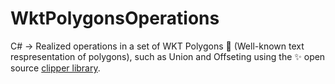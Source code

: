 # WktPolygonsOperations
C# -> Realized operations in a set of WKT Polygons :black_square_button: (Well-known text respresentation of polygons), such as Union and Offseting using the :sparkles: open source [clipper library](https://github.com/junmer/clipper-lib/).
